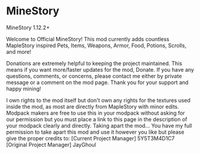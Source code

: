# MineStory
MineStory 1.12.2+

Welcome to Official MineStory!
This mod currently adds countless MapleStory inspired
Pets, Items, Weapons, Armor, Food, Potions, Scrolls, and more!


Donations are extremely helpful to keeping the project maintained.
This means if you want more/faster updates for the mod, Donate.
If you have any questions, comments, or concerns, please contact me
either by private message or a comment on the mod page. 
Thank you for your support and happy mining!

I own rights to the mod itself but don't own any rights for the textures used inside the mod, as most are directly from MapleStory with minor edits.
Modpack makers are free to use this in your modpack without asking for our permission but you must place a link to this page in the description of your modpack clearly and directly.
Taking apart the mod...
You have my full permission to take apart this mod and use it however you like but please give the proper credits to:
[Current Project Manager] 5Y5T3M4D1C7
[Original Project Manager] JayGhoul
